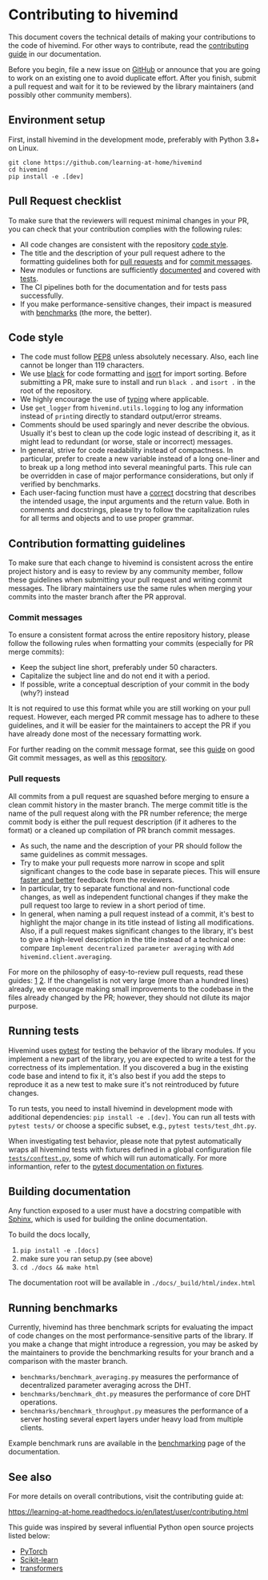 # Contributing to hivemind

This document covers the technical details of making your contributions to the code of hivemind. For other ways to
contribute, read the [contributing guide](https://learning-at-home.readthedocs.io/en/latest/user/contributing.html) in
our documentation.

Before you begin, file a new issue on [GitHub](https://github.com/learning-at-home/hivemind/issues) or announce that
you are going to work on an existing one to avoid duplicate effort. After you finish, submit a pull request and wait
for it to be reviewed by the library maintainers (and possibly other community members).

## Environment setup

First, install hivemind in the development mode, preferably with Python 3.8+ on Linux.

```
git clone https://github.com/learning-at-home/hivemind
cd hivemind
pip install -e .[dev]
``` 

## Pull Request checklist

To make sure that the reviewers will request minimal changes in your PR, you can check that your contribution complies
with the following rules:

* All code changes are consistent with the repository [code style](#code-style).
* The title and the description of your pull request adhere to the formatting guidelines both
  for [pull requests](#pull-requests) and for [commit messages](#commit-messages).
* New modules or functions are sufficiently [documented](#building-documentation) and covered
  with [tests](#running-tests).
* The CI pipelines both for the documentation and for tests pass successfully.
* If you make performance-sensitive changes, their impact is measured with [benchmarks](#running-benchmarks) (the more,
  the better).

## Code style

* The code must follow [PEP8](https://www.python.org/dev/peps/pep-0008/) unless absolutely necessary. Also, each line
  cannot be longer than 119 characters.
* We use [black](https://github.com/psf/black) for code formatting and [isort](https://github.com/PyCQA/isort) for 
  import sorting. Before submitting a PR, make sure to install and run `black .` and `isort .` in the root of the
  repository.
* We highly encourage the use of [typing](https://docs.python.org/3/library/typing.html) where applicable.
* Use `get_logger` from `hivemind.utils.logging` to log any information instead of `print`ing directly to standard
  output/error streams.
* Comments should be used sparingly and never describe the obvious. Usually it's best to clean up the code logic
  instead of describing it, as it might lead to redundant (or worse, stale or incorrect) messages.
* In general, strive for code readability instead of compactness. In particular, prefer to create a new variable
  instead of a long one-liner and to break up a long method into several meaningful parts. This rule can be overridden
  in case of major performance considerations, but only if verified by benchmarks.
* Each user-facing function must have a [correct](#building-documentation) docstring that describes the intended usage,
  the input arguments and the return value. Both in comments and docstrings, please try to follow the capitalization
  rules for all terms and objects and to use proper grammar.

## Contribution formatting guidelines

To make sure that each change to hivemind is consistent across the entire project history and is easy to review by any
community member, follow these guidelines when submitting your pull request and writing commit messages. The library
maintainers use the same rules when merging your commits into the master branch after the PR approval.

### Commit messages

To ensure a consistent format across the entire repository history, please follow the following rules when formatting
your commits (especially for PR merge commits):

* Keep the subject line short, preferably under 50 characters.
* Capitalize the subject line and do not end it with a period.
* If possible, write a conceptual description of your commit in the body (why?) instead

It is not required to use this format while you are still working on your pull request. However, each merged PR commit
message has to adhere to these guidelines, and it will be easier for the maintainers to accept the PR if you have
already done most of the necessary formatting work.

For further reading on the commit message format, see
this [guide](https://chris.beams.io/posts/git-commit/#seven-rules) on good Git commit messages, as well as
this [repository](https://github.com/RomuloOliveira/commit-messages-guide).

### Pull requests

All commits from a pull request are squashed before merging to ensure a clean commit history in the master branch. The
merge commit title is the name of the pull request along with the PR number reference; the merge commit body is either
the pull request description (if it adheres to the format) or a cleaned up compilation of PR branch commit messages.

* As such, the name and the description of your PR should follow the same guidelines as commit messages.
* Try to make your pull requests more narrow in scope and split significant changes to the code base in separate
  pieces. This will ensure [faster and better](https://essenceofcode.com/2019/10/29/the-art-of-small-pull-requests/)
  feedback from the reviewers.
* In particular, try to separate functional and non-functional code changes, as well as independent functional changes
  if they make the pull request too large to review in a short period of time.
* In general, when naming a pull request instead of a commit, it's best to highlight the major change in its title
  instead of listing all modifications. Also, if a pull request makes significant changes to the library, it's best to
  give a high-level description in the title instead of a technical one:
  compare `Implement decentralized parameter averaging` with `Add hivemind.client.averaging`.

For more on the philosophy of easy-to-review pull requests, read these
guides: [1](https://mtlynch.io/code-review-love/)
[2](https://www.atlassian.com/blog/git/written-unwritten-guide-pull-requests). If the changelist is not very large
(more than a hundred lines) already, we encourage making small improvements to the codebase in the files already
changed by the PR; however, they should not dilute its major purpose.

## Running tests

Hivemind uses [pytest](https://github.com/pytest-dev/pytest/) for testing the behavior of the library modules. If you
implement a new part of the library, you are expected to write a test for the correctness of its implementation. If you
discovered a bug in the existing code base and intend to fix it, it's also best if you add the steps to reproduce it as
a new test to make sure it's not reintroduced by future changes.

To run tests, you need to install hivemind in development mode with additional dependencies: `pip install -e .[dev]`.
You can run all tests with `pytest tests/` or choose a specific subset, e.g., `pytest tests/test_dht.py`.

When investigating test behavior, please note that pytest automatically wraps all hivemind tests with fixtures defined
in a global configuration file [`tests/conftest.py`](./tests/conftest.py), some of which will run automatically. For
more informantion, refer to the [pytest documentation on fixtures](https://docs.pytest.org/en/6.2.x/fixture.html).

## Building documentation

Any function exposed to a user must have a docstring compatible
with [Sphinx](https://sphinx-rtd-tutorial.readthedocs.io/en/latest/docstrings.html), which is used for building the
online documentation.

To build the docs locally,

1. `pip install -e .[docs]`
2. make sure you ran setup.py (see above)
3. `cd ./docs && make html`

The documentation root will be available in `./docs/_build/html/index.html`

## Running benchmarks

Currently, hivemind has three benchmark scripts for evaluating the impact of code changes on the most
performance-sensitive parts of the library. If you make a change that might introduce a regression, you may be asked by
the maintainers to provide the benchmarking results for your branch and a comparison with the master branch.

* `benchmarks/benchmark_averaging.py` measures the performance of decentralized parameter averaging across the DHT.
* `benchmarks/benchmark_dht.py` measures the performance of core DHT operations.
* `benchmarks/benchmark_throughput.py` measures the performance of a server hosting several expert layers under heavy
  load from multiple clients.

Example benchmark runs are available in
the [benchmarking](https://learning-at-home.readthedocs.io/en/latest/user/benchmarks.html) page of the documentation.

## See also

For more details on overall contributions, visit the contributing guide at:

https://learning-at-home.readthedocs.io/en/latest/user/contributing.html

This guide was inspired by several influential Python open source projects listed below:

* [PyTorch](https://github.com/pytorch/pytorch/blob/master/CONTRIBUTING.md)
* [Scikit-learn](https://scikit-learn.org/dev/developers/contributing.html)
* [transformers](https://github.com/huggingface/transformers/blob/master/CONTRIBUTING.md)
